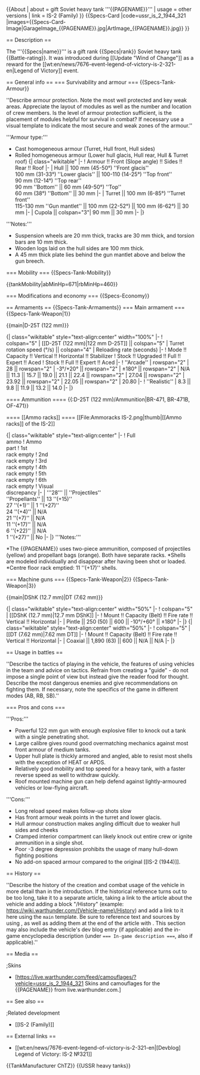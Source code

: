 {{About
| about = gift Soviet heavy tank '''{{PAGENAME}}'''
| usage = other versions
| link = IS-2 (Family)
}}
{{Specs-Card
|code=ussr_is_2_1944_321
|images={{Specs-Card-Image|GarageImage_{{PAGENAME}}.jpg|ArtImage_{{PAGENAME}}.jpg}}
}}

== Description ==
<!-- ''In the description, the first part should be about the history of the creation and combat usage of the vehicle, as well as its key features. In the second part, tell the reader about the ground vehicle in the game. Insert a screenshot of the vehicle, so that if the novice player does not remember the vehicle by name, he will immediately understand what kind of vehicle the article is talking about.'' -->
The '''{{Specs|name}}''' is a gift rank {{Specs|rank}} Soviet heavy tank {{Battle-rating}}. It was introduced during [[Update "Wind of Change"]] as a reward for the [[wt:en/news/7676-event-legend-of-victory-is-2-321-en|Legend of Victory]] event.

== General info ==
=== Survivability and armour ===
{{Specs-Tank-Armour}}
<!-- ''Describe armour protection. Note the most well protected and key weak areas. Appreciate the layout of modules as well as the number and location of crew members. Is the level of armour protection sufficient, is the placement of modules helpful for survival in combat? If necessary use a visual template to indicate the most secure and weak zones of the armour.'' -->
''Describe armour protection. Note the most well protected and key weak areas. Appreciate the layout of modules as well as the number and location of crew members. Is the level of armour protection sufficient, is the placement of modules helpful for survival in combat? If necessary use a visual template to indicate the most secure and weak zones of the armour.''

'''Armour type:''' <!-- The types of armour present on the vehicle and their general locations -->
<!-- Example: * Rolled homogeneous armour (Front, Side, Rear, Hull roof)
* Cast homogeneous armour (Turret, Transmission area) -->
* Cast homogeneous armour (Turret, Hull front, Hull sides)
* Rolled homogeneous armour (Lower hull glacis, Hull rear, Hull & Turret roof)
{| class="wikitable"
|-
! Armour !! Front (Slope angle) !! Sides !! Rear !! Roof
|-
| Hull || 100 mm (45-50°) ''Front glacis''<br> 100 mm (31-33°) ''Lower glacis'' || 100-110 (14-25°) ''Top front'' <br> 90 mm (12-14°) ''Top rear'' <br> 90 mm ''Bottom'' || 60 mm (49-50°) ''Top'' <br> 60 mm (38°) ''Bottom'' || 30 mm
|-
| Turret || 100 mm (6-85°) ''Turret front'' <br> 115-130 mm ''Gun mantlet'' || 100 mm (22-52°) || 100 mm (6-62°) || 30 mm
|-
| Cupola || colspan="3"| 90 mm || 30 mm
|-
|}

'''Notes:''' <!-- Any additional notes which the user needs to be aware of -->
<!-- Example: * Suspension wheels are 20 mm thick, tracks are 30 mm thick, and torsion bars are 60 mm thick. -->
* Suspension wheels are 20 mm thick, tracks are 30 mm thick, and torsion bars are 10 mm thick.
* Wooden logs laid on the hull sides are 100 mm thick.
* A 45 mm thick plate lies behind the gun mantlet above and below the gun breech.

=== Mobility ===
{{Specs-Tank-Mobility}}
<!-- ''Write about the mobility of the ground vehicle. Estimate the specific power and manoeuvrability, as well as the maximum speed forwards and backwards.'' -->

{{tankMobility|abMinHp=671|rbMinHp=460}}

=== Modifications and economy ===
{{Specs-Economy}}

== Armaments ==
{{Specs-Tank-Armaments}}
=== Main armament ===
{{Specs-Tank-Weapon|1}}
<!-- ''Give the reader information about the characteristics of the main gun. Assess its effectiveness in a battle based on the reloading speed, ballistics and the power of shells. Do not forget about the flexibility of the fire, that is how quickly the cannon can be aimed at the target, open fire on it and aim at another enemy. Add a link to the main article on the gun: <code><nowiki>{{main|Name of the weapon}}</nowiki></code>. Describe in general terms the ammunition available for the main gun. Give advice on how to use them and how to fill the ammunition storage.'' -->
{{main|D-25T (122 mm)}}

{| class="wikitable" style="text-align:center" width="100%"
|-
! colspan="5" | [[D-25T (122 mm)|122 mm D-25T]] || colspan="5" | Turret rotation speed (°/s) || colspan="4" | Reloading rate (seconds)
|-
! Mode !! Capacity !! Vertical !! Horizontal !! Stabilizer
! Stock !! Upgraded !! Full !! Expert !! Aced
! Stock !! Full !! Expert !! Aced
|-
! ''Arcade''
| rowspan="2" | 28 || rowspan="2" | -3°/+20° || rowspan="2" | ±180° || rowspan="2" | N/A || 11.3 || 15.7 || 19.0 || 21.1 || 22.4 || rowspan="2" | 27.04 || rowspan="2" | 23.92 || rowspan="2" | 22.05 || rowspan="2" | 20.80
|-
! ''Realistic''
| 8.3 || 9.8 || 11.9 || 13.2 || 14.0
|-
|}

==== Ammunition ====
{{:D-25T (122 mm)/Ammunition|BR-471, BR-471B, OF-471}}

==== [[Ammo racks]] ====
[[File:Ammoracks IS-2.png|thumb|[[Ammo racks]] of the IS-2]]
<!-- '''Last updated: 2.5.1.85''' -->
{| class="wikitable" style="text-align:center"
|-
! Full<br>ammo
! Ammo<br>part
! 1st<br>rack empty
! 2nd<br>rack empty
! 3rd<br>rack empty
! 4th<br>rack empty
! 5th<br>rack empty
! 6th<br>rack empty
! Visual<br>discrepancy
|-
| '''28''' || ''Projectiles'' <br> ''Propellants'' || 13&nbsp;''(+15)'' <br> 27&nbsp;''(+1)'' || 1&nbsp;''(+27)'' <br> 24&nbsp;''(+4)'' || N/A <br> 21&nbsp;''(+7)'' || N/A <br> 11&nbsp;''(+17)'' || N/A <br> 6&nbsp;''(+22)'' || N/A <br> 1&nbsp;''(+27)'' || No
|-
|}
'''Notes:'''

*The {{PAGENAME}} uses two-piece ammunition, composed of projectiles (yellow) and propellant bags (orange). Both have separate racks.
*Shells are modeled individually and disappear after having been shot or loaded.
*Centre floor rack emptied: 11&nbsp;''(+17)'' shells.

=== Machine guns ===
{{Specs-Tank-Weapon|2}}
{{Specs-Tank-Weapon|3}}
<!-- ''Offensive and anti-aircraft machine guns not only allow you to fight some aircraft but also are effective against lightly armoured vehicles. Evaluate machine guns and give recommendations on its use.'' -->
{{main|DShK (12.7 mm)|DT (7.62 mm)}}

{| class="wikitable" style="text-align:center" width="50%"
|-
! colspan="5" | [[DShK (12.7 mm)|12.7 mm DShK]]
|-
! Mount !! Capacity (Belt) !! Fire rate !! Vertical !! Horizontal
|-
| Pintle || 250 (50) || 600 || -10°/+60° || ±180°
|-
|}
{| class="wikitable" style="text-align:center" width="50%"
|-
! colspan="5" | [[DT (7.62 mm)|7.62 mm DT]]
|-
! Mount !! Capacity (Belt) !! Fire rate !! Vertical !! Horizontal
|-
| Coaxial || 1,890 (63) || 600 || N/A || N/A
|-
|}

== Usage in battles ==
<!-- ''Describe the tactics of playing in the vehicle, the features of using vehicles in the team and advice on tactics. Refrain from creating a "guide" - do not impose a single point of view but instead give the reader food for thought. Describe the most dangerous enemies and give recommendations on fighting them. If necessary, note the specifics of the game in different modes (AB, RB, SB).'' -->
''Describe the tactics of playing in the vehicle, the features of using vehicles in the team and advice on tactics. Refrain from creating a "guide" - do not impose a single point of view but instead give the reader food for thought. Describe the most dangerous enemies and give recommendations on fighting them. If necessary, note the specifics of the game in different modes (AB, RB, SB).''

=== Pros and cons ===
<!-- ''Summarise and briefly evaluate the vehicle in terms of its characteristics and combat effectiveness. Mark its pros and cons in a bulleted list. Try not to use more than 6 points for each of the characteristics. Avoid using categorical definitions such as "bad", "good" and the like - use substitutions with softer forms such as "inadequate" and "effective".'' -->'''Pros:'''

* Powerful 122 mm gun with enough explosive filler to knock out a tank with a single penetrating shot.
* Large calibre gives round good overmatching mechanics against most front armour of medium tanks.
* Upper hull plate is thickly armored and angled, able to resist most shells with the exception of HEAT or APDS.
* Relatively good mobility and top speed for a heavy tank, with a faster reverse speed as well to withdraw quickly.
* Roof mounted machine gun can help defend against lightly-armoured vehicles or low-flying aircraft. 

'''Cons:'''

* Long reload speed makes follow-up shots slow
* Has front armour weak points in the turret and lower glacis.
* Hull armour construction makes angling difficult due to weaker hull sides and cheeks
* Cramped interior compartment can likely knock out entire crew or ignite ammunition in a single shot.
* Poor -3 degree depression prohibits the usage of many hull-down fighting positions
* No add-on spaced armour compared to the original [[IS-2 (1944)]].

== History ==
<!-- ''Describe the history of the creation and combat usage of the vehicle in more detail than in the introduction. If the historical reference turns out to be too long, take it to a separate article, taking a link to the article about the vehicle and adding a block "/History" (example: <nowiki>https://wiki.warthunder.com/(Vehicle-name)/History</nowiki>) and add a link to it here using the <code>main</code> template. Be sure to reference text and sources by using <code><nowiki><ref></ref></nowiki></code>, as well as adding them at the end of the article with <code><nowiki><references /></nowiki></code>. This section may also include the vehicle's dev blog entry (if applicable) and the in-game encyclopedia description (under <code><nowiki>=== In-game description ===</nowiki></code>, also if applicable).'' -->
''Describe the history of the creation and combat usage of the vehicle in more detail than in the introduction. If the historical reference turns out to be too long, take it to a separate article, taking a link to the article about the vehicle and adding a block "/History" (example: <nowiki>https://wiki.warthunder.com/(Vehicle-name)/History</nowiki>) and add a link to it here using the <code>main</code> template. Be sure to reference text and sources by using <code><nowiki><ref></ref></nowiki></code>, as well as adding them at the end of the article with <code><nowiki><references /></nowiki></code>. This section may also include the vehicle's dev blog entry (if applicable) and the in-game encyclopedia description (under <code><nowiki>=== In-game description ===</nowiki></code>, also if applicable).''

== Media ==
<!-- ''Excellent additions to the article would be video guides, screenshots from the game, and photos.'' -->

;Skins
* [https://live.warthunder.com/feed/camouflages/?vehicle=ussr_is_2_1944_321 Skins and camouflages for the {{PAGENAME}} from live.warthunder.com.]

== See also ==
<!-- ''Links to the articles on the War Thunder Wiki that you think will be useful for the reader, for example:''
* ''reference to the series of the vehicles;''
* ''links to approximate analogues of other nations and research trees.'' -->

;Related development
* [[IS-2 (Family)]]

== External links ==
<!-- ''Paste links to sources and external resources, such as:''
* ''topic on the official game forum;''
* ''other literature.'' -->

* [[wt:en/news/7676-event-legend-of-victory-is-2-321-en|[Devblog] Legend of Victory: IS-2 №321]]

{{TankManufacturer ChTZ}}
{{USSR heavy tanks}}